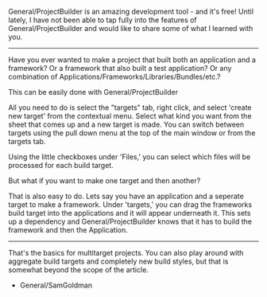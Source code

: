 

General/ProjectBuilder is an amazing development tool - and it's free! Until lately, I have not been able to tap fully into the features of General/ProjectBuilder and would like to share some of what I learned with you.

----

Have you ever wanted to make a project that built both an application and a framework? Or a framework that also built a test application? Or any combination of Applications/Frameworks/Libraries/Bundles/etc.?

This can be easily done with General/ProjectBuilder

All you need to do is select the "targets" tab, right click, and select 'create new target' from the contextual menu. Select what kind you want from the sheet that comes up and a new target is made. You can switch between targets using the pull down menu at the top of the main window or from the targets tab.

Using the little checkboxes under 'Files,' you can select which files will be processed for each build target.

But what if you want to make one target and then another?

That is also easy to do. Lets say you have an application and a seperate target to make a framework. Under 'targets,' you can drag the frameworks build target into the applications and it will appear underneath it. This sets up a dependency and General/ProjectBuilder knows that it has to build the framework and then the Application.

----

That's the basics for multitarget projects. You can also play around with aggregate build targets and completely new build styles, but that is somewhat beyond the scope of the article.

- General/SamGoldman